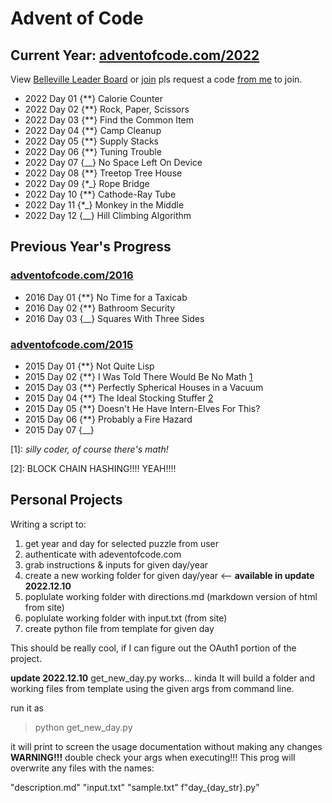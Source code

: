 # Advent of Code

## Current Year: [adventofcode.com/2022](https://adventofcode.com/2022)

View [Belleville Leader Board](https://adventofcode.com/2022/leaderboard/private/view/2588518) or [join](https://adventofcode.com/2022/leaderboard/private) pls request a code [from me](mailto:greg.denyes@gmail.com) to join.

- 2022 Day 01 {**} Calorie Counter
- 2022 Day 02 {**} Rock, Paper, Scissors
- 2022 Day 03 {**} Find the Common Item
- 2022 Day 04 {**} Camp Cleanup
- 2022 Day 05 {**} Supply Stacks
- 2022 Day 06 {**} Tuning Trouble
- 2022 Day 07 {__} No Space Left On Device
- 2022 Day 08 {**} Treetop Tree House
- 2022 Day 09 {*_} Rope Bridge
- 2022 Day 10 {**} Cathode-Ray Tube
- 2022 Day 11 {*_} Monkey in the Middle
- 2022 Day 12 {__} Hill Climbing Algorithm

## Previous Year's Progress

### [adventofcode.com/2016](https://adventofcode.com/2016)

- 2016 Day 01 {**} No Time for a Taxicab
- 2016 Day 02 {**} Bathroom Security
- 2016 Day 03 {__} Squares With Three Sides

### [adventofcode.com/2015](https://adventofcode.com/2015)

- 2015 Day 01 {**} Not Quite Lisp
- 2015 Day 02 {**} I Was Told There Would Be No Math [1](#1)
- 2015 Day 03 {**} Perfectly Spherical Houses in a Vacuum
- 2015 Day 04 {**} The Ideal Stocking Stuffer [2](#2)
- 2015 Day 05 {**} Doesn't He Have Intern-Elves For This?
- 2015 Day 06 {**} Probably a Fire Hazard
- 2015 Day 07 {__}

[1]: *silly coder, of course there's math!*

[2]: BLOCK CHAIN HASHING!!!! YEAH!!!!

## Personal Projects

Writing a script to:

1. get year and day for selected puzzle from user
2. authenticate with adeventofcode.com
3. grab instructions & inputs for given day/year
4. create a new working folder for given day/year <-- **available in update 2022.12.10**
5. poplulate working folder with directions.md (markdown version of html from site)
6. poplulate working folder with input.txt (from site)
7. create python file from template for given day

This should be really cool, if I can figure out the OAuth1 portion of the project.

**update 2022.12.10**
get_new_day.py works... kinda
It will build a folder and working files from template using the given args from command line.

run it as
  >python get_new_day.py

it will print to screen the usage documentation without making any changes
**WARNING!!!**
double check your args when executing!!!
This prog will overwrite any files with the names:

  "description.md"
  "input.txt"
  "sample.txt"
  f"day_{day_str}.py"
